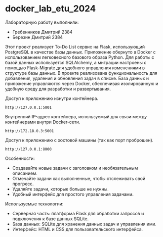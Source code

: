 # docker_lab_etu_2024
Лабораторную работу выполнили:
- Гребенников Дмитрий 2384
- Березин Дмитрий 2384

Этот проект реализует To-Do List сервис на Flask, использующий PostgreSQL в качестве базы данных. Приложение обернуто в Docker с использованием легковесного базового образа Python. Для работы с базой данных используется SQLAlchemy, а миграции настроены с помощью Flask-Migrate для удобного управления изменениями в структуре базы данных. В проекте реализована функциональность для добавления, удаления и обновления задач в списке. База данных и приложение управляются через Docker, обеспечивая изолированную и удобную среду для разработки и развертывания.

Доступ к приложению изнутри контейнера.

```http://127.0.0.1:5001``` 

Внутренний IP-адрес контейнера, используемый для связи между контейнерами внутри Docker-сети.

```http://172.18.0.3:5001```

Доступ к приложению с хостовой машины (так как порт проброшен).

```http://127.0.0.1:8000```

Особенности:
- Создавайте новые задачи с заголовком и необязательным описанием. 
- Отмечайте задачи как выполненные, чтобы отслеживать свой прогресс.
- Удаляйте задачи, которые больше не нужны.
- Удобный интерфейс для простого управления задачами.

Используемые технологии:
- Серверная часть: платформа Flask для обработки запросов и подключения к базе данных SQLite. 
- База данных: SQLite для хранения данных задач и управления ими. 
- Интерфейс: HTML и CSS для пользовательского интерфейса.

